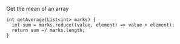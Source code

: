 Get the mean of an array

    int getAverage(List<int> marks) {
      int sum = marks.reduce((value, element) => value + element);
      return sum ~/ marks.length;
    }

